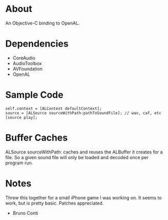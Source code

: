 
About
=====
An Objective-C binding to OpenAL.


Dependencies
============

* CoreAudio
* AudioToolbox
* AVFoundation
* OpenAL


Sample Code
===========

	self.context = [ALContext defaultContext]; 
	source = [ALSource sourceWithPath:pathToSoundFile]; // wav, caf, etc
	[source play];


Buffer Caches
=============

ALSource sourceWithPath: caches and reuses the ALBuffer it creates for a file. 
So a given sound file will only be loaded and decoded once per program run.


Notes
=====

Threw this together for a small iPhone game I was working on. 
It seems to work, but is pretty basic. Patches appreciated.

 - Bruno Conti
